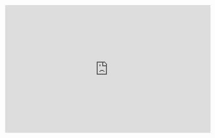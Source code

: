 <iframe class="embed_iframe" src="https://s.insta360.com/p/eaef447232094cc1cca2fc1cffdc4058?e=true&locale=en-us" frameborder="0" width="666" height="413"></iframe>
